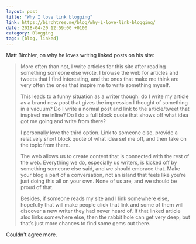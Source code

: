 ```yaml
---
layout: post
title: "Why I love link blogging"
link: https://birchtree.me/blog/why-i-love-link-blogging/
date: 2018-04-20 12:59:00 +0100
category: Blogging
tags: [blog, linked]
---
```


Matt Birchler, on why he loves writing linked posts on his site:

>More often than not, I write articles for this site after reading something someone else wrote. I browse the web for articles and tweets that I find interesting, and the ones that make me think are very often the ones that inspire me to write something myself.
>
>This leads to a funny situation as a writer though: do I write my article as a brand new post that gives the impression I thought of something in a vacuum? Do I write a normal post and link to the article/tweet that inspired me inline? Do I do a full block quote that shows off what idea got me going and write from there?
>
>I personally love the third option. Link to someone else, provide a relatively short block quote of what idea set me off, and then take on the topic from there.
>
>The web allows us to create content that is connected with the rest of the web. Everything we do, especially us writers, is kicked off by something someone else said, and we should embrace that. Make your blog a part of a conversation, not an island that feels like you’re just doing this all on your own. None of us are, and we should be proud of that.
>
>Besides, if someone reads my site and I link somewhere else, hopefully that will make people click that link and some of them will discover a new writer they had never heard of. If that linked article also links somewhere else, then the rabbit hole can get very deep, but that’s just more chances to find some gems out there.

Couldn't agree more. 
